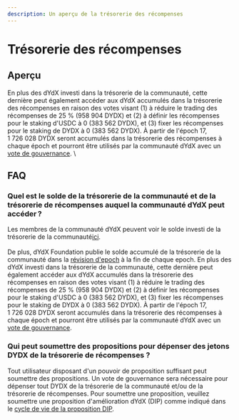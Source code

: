 ```yaml
---
description: Un aperçu de la trésorerie des récompenses
---
```


# Trésorerie des récompenses

## Aperçu

En plus des dYdX investi dans la trésorerie de la communauté, cette dernière peut également accéder aux dYdX accumulés dans la trésorerie des récompenses en raison des votes visant (1) à réduire le trading des récompenses de 25 % (958 904 DYDX) et (2) à définir les récompenses pour le staking d'USDC à 0 (383 562 DYDX), et (3) fixer les récompenses pour le staking de DYDX à 0 (383 562 DYDX). À partir de l'époch 17, 1 726 028 DYDX seront accumulés dans la trésorerie des récompenses à chaque époch et pourront être utilisés par la communauté dYdX avec un [vote de gouvernance](https://docs.dydx.community/dydx-governance/voting-and-governance/governance-parameters). \


## FAQ

### Quel est le solde de la trésorerie de la communauté et de la trésorerie de récompenses auquel la communauté dYdX peut accéder ?

Les membres de la communauté dYdX peuvent voir le solde investi de la trésorerie de la communauté[ici](https://dydx.shippooor.xyz/). \
\
 De plus, dYdX Foundation publie le solde accumulé de la trésorerie de la communauté dans la [révision d'epoch](https://dydx.foundation/blog) à la fin de chaque epoch. En plus des dYdX investi dans la trésorerie de la communauté, cette dernière peut également accéder aux dYdX accumulés dans la trésorerie des récompenses en raison des votes visant (1) à réduire le trading des récompenses de 25 % (958 904 DYDX) et (2) à définir les récompenses pour le staking d'USDC à 0 (383 562 DYDX), et (3) fixer les récompenses pour le staking de DYDX à 0 (383 562 DYDX). À partir de l'époch 17, 1 726 028 DYDX seront accumulés dans la trésorerie des récompenses à chaque époch et pourront être utilisés par la communauté dYdX avec un [vote de gouvernance](https://docs.dydx.community/dydx-governance/voting-and-governance/governance-parameters).

### Qui peut soumettre des propositions pour dépenser des jetons DYDX de la trésorerie de récompenses ?

Tout utilisateur disposant d'un pouvoir de proposition suffisant peut soumettre des propositions. Un vote de gouvernance sera nécessaire pour dépenser tout DYDX de la trésorerie de la communauté et/ou de la trésorerie de récompenses. Pour soumettre une proposition, veuillez soumettre une proposition d'amélioration dYdX (DIP) comme indiqué dans le [cycle de vie de la proposition DIP](../voting-and-governance/dip-proposal-lifecycle.md).
